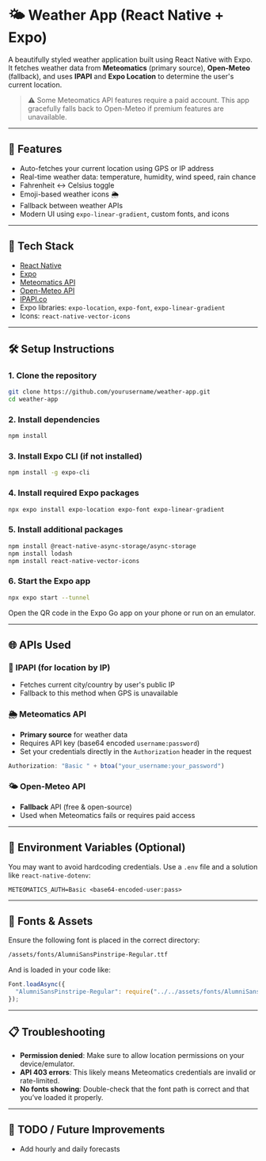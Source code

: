 
# 🌤 Weather App (React Native + Expo)

A beautifully styled weather application built using React Native with Expo. It fetches weather data from **Meteomatics** (primary source), **Open-Meteo** (fallback), and uses **IPAPI** and **Expo Location** to determine the user's current location.

> ⚠️ Some Meteomatics API features require a paid account. This app gracefully falls back to Open-Meteo if premium features are unavailable.

---

## 🚀 Features

- Auto-fetches your current location using GPS or IP address
- Real-time weather data: temperature, humidity, wind speed, rain chance
- Fahrenheit ↔ Celsius toggle
- Emoji-based weather icons 🌦️
- Fallback between weather APIs
- Modern UI using `expo-linear-gradient`, custom fonts, and icons

---

## 🧱 Tech Stack

- [React Native](https://reactnative.dev/)
- [Expo](https://expo.dev/)
- [Meteomatics API](https://api.meteomatics.com/)
- [Open-Meteo API](https://open-meteo.com/)
- [IPAPI.co](https://ipapi.co/)
- Expo libraries: `expo-location`, `expo-font`, `expo-linear-gradient`
- Icons: `react-native-vector-icons`

---

## 🛠️ Setup Instructions

### 1. Clone the repository

```bash
git clone https://github.com/yourusername/weather-app.git
cd weather-app
```

### 2. Install dependencies

```bash
npm install
```

### 3. Install Expo CLI (if not installed)

```bash
npm install -g expo-cli
```

### 4. Install required Expo packages

```bash
npx expo install expo-location expo-font expo-linear-gradient
```

### 5. Install additional packages

```bash
npm install @react-native-async-storage/async-storage
npm install lodash
npm install react-native-vector-icons
```

### 6. Start the Expo app

```bash
npx expo start --tunnel
```

Open the QR code in the Expo Go app on your phone or run on an emulator.

---

## 🌐 APIs Used

### 📍 IPAPI (for location by IP)

- Fetches current city/country by user's public IP
- Fallback to this method when GPS is unavailable

### 🌦 Meteomatics API

- **Primary source** for weather data
- Requires API key (base64 encoded `username:password`)
- Set your credentials directly in the `Authorization` header in the request

```ts
Authorization: "Basic " + btoa("your_username:your_password")
```

### 🌤 Open-Meteo API

- **Fallback** API (free & open-source)
- Used when Meteomatics fails or requires paid access

---

## 🔐 Environment Variables (Optional)

You may want to avoid hardcoding credentials. Use a `.env` file and a solution like `react-native-dotenv`:

```env
METEOMATICS_AUTH=Basic <base64-encoded-user:pass>
```

---

## 📁 Fonts & Assets

Ensure the following font is placed in the correct directory:

```bash
/assets/fonts/AlumniSansPinstripe-Regular.ttf
```

And is loaded in your code like:

```ts
Font.loadAsync({
  "AlumniSansPinstripe-Regular": require("../../assets/fonts/AlumniSansPinstripe-Regular.ttf"),
});
```

---

## 📋 Troubleshooting

- **Permission denied**: Make sure to allow location permissions on your device/emulator.
- **API 403 errors**: This likely means Meteomatics credentials are invalid or rate-limited.
- **No fonts showing**: Double-check that the font path is correct and that you’ve loaded it properly.

---

## 📌 TODO / Future Improvements

- Add hourly and daily forecasts
